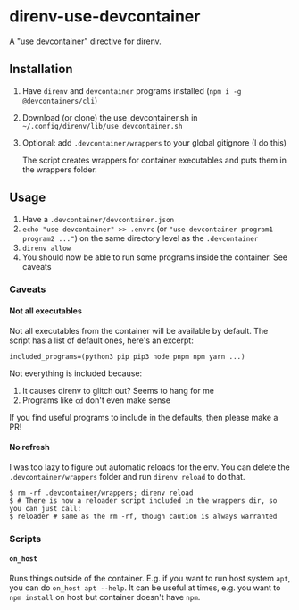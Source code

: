 # direnv-use-devcontainer

A "use devcontainer" directive for direnv.

## Installation

1. Have `direnv` and `devcontainer` programs installed (`npm i -g @devcontainers/cli`)
1. Download (or clone) the use_devcontainer.sh in `~/.config/direnv/lib/use_devcontainer.sh`
1. Optional: add `.devcontainer/wrappers` to your global gitignore (I do this)

   The script creates wrappers for container executables and puts them in the wrappers folder.

## Usage

1. Have a `.devcontainer/devcontainer.json`
1. `echo "use devcontainer" >> .envrc` (or `"use devcontainer program1 program2 ..."`) on the same directory level as the `.devcontainer`
1. `direnv allow`
1. You should now be able to run some programs inside the container. See caveats

### Caveats

#### Not all executables

Not all executables from the container will be available by default. The script has a list of default ones, here's an excerpt:

```
included_programs=(python3 pip pip3 node pnpm npm yarn ...)
```

Not everything is included because:

1. It causes direnv to glitch out? Seems to hang for me
1. Programs like `cd` don't even make sense

If you find useful programs to include in the defaults, then please make a PR!

#### No refresh

I was too lazy to figure out automatic reloads for the env. You can delete the `.devcontainer/wrappers` folder and run `direnv reload` to do that.

```
$ rm -rf .devcontainer/wrappers; direnv reload
$ # There is now a reloader script included in the wrappers dir, so you can just call:
$ reloader # same as the rm -rf, though caution is always warranted
```

### Scripts

#### `on_host`

Runs things outside of the container. E.g. if you want to run host system `apt`, you can do `on_host apt --help`. It can be useful at times, e.g. you want to `npm install` on host but container doesn't have `npm`.
